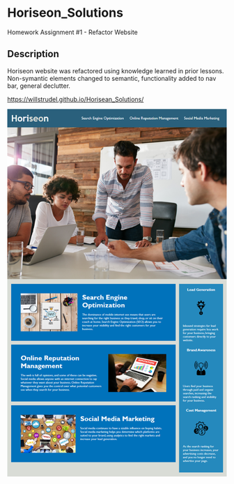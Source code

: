 # Horiseon_Solutions
Homework Assignment #1 - Refactor Website 

## Description

Horiseon website was refactored using knowledge learned in prior lessons. Non-symantic elements changed to semantic, functionality added to nav bar, general declutter. 

https://willstrudel.github.io/Horisean_Solutions/

![screenshot](assets/images/01-html-css-git-homework-demo.png)
